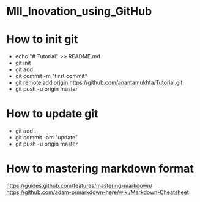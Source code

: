 # MII_Inovation_using_GitHub

# How to init git
- echo "# Tutorial" >> README.md
- git init
- git add .
- git commit -m "first commit"
- git remote add origin https://github.com/anantamukhta/Tutorial.git
- git push -u origin master

# How to update git
- git add .
- git commit -am "update"
- git push -u origin master

# How to mastering markdown format
https://guides.github.com/features/mastering-markdown/
https://github.com/adam-p/markdown-here/wiki/Markdown-Cheatsheet